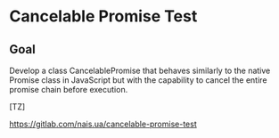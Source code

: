 # Cancelable Promise Test

## Goal

Develop a class CancelablePromise that behaves similarly to the native Promise class in JavaScript but with the capability to cancel the entire promise chain before execution.

[TZ]

https://gitlab.com/nais.ua/cancelable-promise-test

